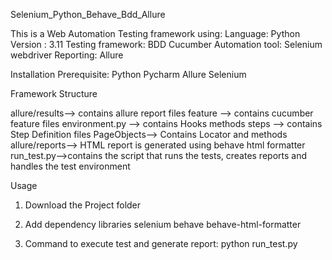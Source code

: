 Selenium_Python_Behave_Bdd_Allure

This is a Web Automation Testing framework using:
Language: Python
Version : 3.11
Testing framework: BDD Cucumber
Automation tool: Selenium webdriver
Reporting: Allure


Installation Prerequisite:
Python
Pycharm
Allure
Selenium


Framework Structure

allure/results--> contains allure report files
feature --> contains cucumber feature files
environment.py --> contains Hooks methods
steps --> contains Step Definition files
PageObjects--> Contains Locator and methods
allure/reports--> HTML report is generated using behave html formatter
run_test.py-->contains the script that runs the tests, creates reports and handles the test environment



Usage
1. Download the Project folder

2. Add dependency libraries
    selenium
    behave
    behave-html-formatter

3. Command to execute test and generate report:
    python run_test.py      

   




